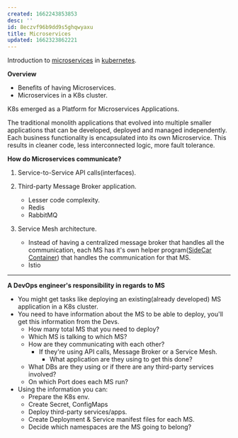 ```yaml
---
created: 1662243853853
desc: ''
id: 8eczvf96b9dd9s5ghqwyaxu
title: Microservices
updated: 1662323862221
---
```

   
Introduction to [microservices](../devlog/microservices.md) in [kubernetes](../devlog/kubernetes.md).   
   
**Overview**   
   
   
- Benefits of having Microservices.   
- Microservices in a K8s cluster.   
   
K8s emerged as a Platform for Microservices Applications.   
   
The traditional monolith applications that evolved into multiple smaller applications that can be developed, deployed and managed independently. Each business functionality is encapsulated into its own Microservice. This results in cleaner code, less interconnected logic, more fault tolerance.   
   
**How do Microservices communicate?**   
   
1. Service-to-Service API calls(interfaces).   
2. Third-party Message Broker application.   
   
   - Lesser code complexity.   
   - Redis   
   - RabbitMQ   
3. Service Mesh architecture.   
   
   - Instead of having a centralized message broker that handles all the communication, each MS has it's own helper program([SideCar Container](/not_created.md)) that handles the communication for that MS.   
   - Istio   
   
   
---   
   
**A DevOps engineer's responsibility in regards to MS**   
   
   
- You might get tasks like deploying an existing(already developed) MS application in a K8s cluster.   
- You need to have information about the MS to be able to deploy, you'll get this information from the Devs.   
  - How many total MS that you need to deploy?   
  - Which MS is talking to which MS?   
  - How are they communicating with each other?   
    - If they're using API calls, Message Broker or a Service Mesh.   
      - What application are they using to get this done?   
  - What DBs are they using or if there are any third-party services involved?   
  - On which Port does each MS run?   
- Using the information you can:   
  - Prepare the K8s env.   
  - Create Secret, ConfigMaps   
  - Deploy third-party services/apps.   
  - Create Deployment & Service manifest files for each MS.   
  - Decide which namespaces are the MS going to belong?